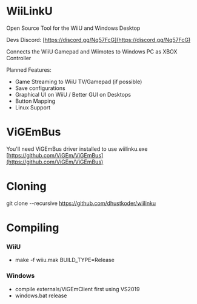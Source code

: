 # WiiLinkU
Open Source Tool for the WiiU and Windows Desktop

Devs Discord: [https://discord.gg/Nq57FcG](https://discord.gg/Nq57FcG)

Connects the WiiU Gamepad and Wiimotes to Windows PC as XBOX Controller

Planned Features:
- Game Streaming to WiiU TV/Gamepad (if possible)
- Save configurations
- Graphical UI on WiiU / Better GUI on Desktops
- Button Mapping
- Linux Support

# ViGEmBus
You'll need ViGEmBus driver installed to use wiilinku.exe
[https://github.com/ViGEm/ViGEmBus](https://github.com/ViGEm/ViGEmBus)

# Cloning
git clone --recursive https://github.com/dhustkoder/wiilinku

# Compiling
### WiiU
- make -f wiiu.mak BUILD_TYPE=Release

### Windows
- compile externals/ViGEmClient first using VS2019
- windows.bat release

